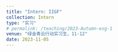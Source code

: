 ```yaml
---
title: "Intern: IIGF"
collection: Intern
type: "实习"
# permalink: /teaching/2023-Autumn-esg-1
venue: "绿金青云行动实习生，11-12"
date: 2023-11-05
---
```

